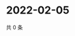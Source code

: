 # 2022-02-05

共 0 条

<!-- BEGIN WEIBO -->
<!-- 最后更新时间 Sat Feb 05 2022 07:10:24 GMT+0800 (China Standard Time) -->

<!-- END WEIBO -->

